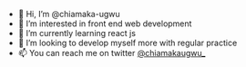 - 👋 Hi, I’m @chiamaka-ugwu
- 👀 I’m interested in front end web development
- 🌱 I’m currently learning react js
- 💞️ I’m looking to develop myself more with regular practice
- 📫 You can reach me on twitter [@chiamakaugwu_](https://www.twitter.com/chiamakaugwu_)
<!---
chiamaka-ugwu/chiamaka-ugwu is a ✨ special ✨ repository because its `README.md` (this file) appears on your GitHub profile.
You can click the Preview link to take a look at your changes.
--->
